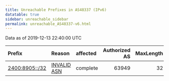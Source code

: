 ```yaml
---
title: Unreachable Prefixes in AS48337 (IPv6)
datatable: true
sidebar: unreachable_sidebar
permalink: unreachable_AS48337-v6.html
---
```


Data as of 2019-12-13 22:40:00 UTC


<div class="datatable-begin"></div>

| Prefix                                                 | Reason                                                                                                | affected   |   Authorized AS |   MaxLength | Anchor                                       |   unreachable /48s |
|:-------------------------------------------------------|:------------------------------------------------------------------------------------------------------|:-----------|----------------:|------------:|:---------------------------------------------|-------------------:|
| [2400:8905::/32](https://stat.ripe.net/2400:8905::/32) | [INVALID ASN](https://rpki-validator.ripe.net/announcement-preview?asn=AS48337&prefix=2400:8905::/32) | complete   |           63949 |          32 | [APNIC](unreachable_APNIC_RPKI_Root-v6.html) |              65536 |

<div class="datatable-end"></div>